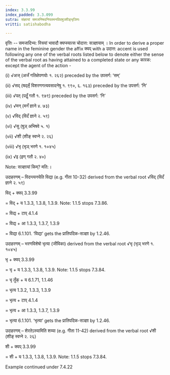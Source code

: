 ```yaml
---
index: 3.3.99
index_padded: 3.3.099
sutra: संज्ञायां समजनिषदनिपतमनविदषुञ्शीङ्भृञिणः
vritti: satishabodha

---
```

वृत्तिः -- समजादिभ्य: स्त्रियां भावादौ क्यप्स्यात्स चोदात्त: सञ्ज्ञायाम् । In order to derive a proper name in the feminine gender the affix क्यप्‌ with a उदात्त: accent is used following any one of the verbal roots listed below to denote either the sense of the verbal root as having attained to a completed state or any कारक: except the agent of the action -

(i) √अज् (अजँ गतिक्षेपणयोः १. २६२) preceded by the उपसर्ग: ‘सम्’

(ii) √सद् (षद्ऌँ विशरणगत्यवसादनेषु १. ९९०, ६. १६३) preceded by the उपसर्ग: ‘नि’

(iii) √पत् (पतॢँ गतौ १. ९७९) preceded by the उपसर्ग: ‘नि’

(iv) √मन् (मनँ ज्ञाने ४. ७३)

(v) √विद् (विदँ ज्ञाने २. ५९)

(vi) √सु (षुञ् अभिषवे ५. १)

(vii) √शी (शीङ् स्वप्ने २. २६)

(viii) √भृ (भृञ् भरणे १. १०४५)

(ix) √इ (इण् गतौ २. ४०)


Note: सञ्ज्ञायां किम्? मति:।


उदाहरणम् – विदन्त्यनयेति विद्या (e.g. गीता 10-32) derived from the verbal root √विद् (विदँ ज्ञाने २. ५९)


विद् + क्यप्‌ 3.3.99

= विद् + य 1.3.3, 1.3.8, 1.3.9. Note: 1.1.5 stops 7.3.86.

= विद्य + टाप् 4.1.4

= विद्य + आ 1.3.3, 1.3.7, 1.3.9

= विद्या 6.1.101. ‘विद्या’ gets the प्रातिपदिक-सञ्ज्ञा by 1.2.46.


उदाहरणम् – भरणविशेषो भृत्या (जीविका) derived from the verbal root √भृ (भृञ् भरणे १. १०४५)


भृ + क्यप्‌ 3.3.99

= भृ + य 1.3.3, 1.3.8, 1.3.9. Note: 1.1.5 stops 7.3.84.

= भृ तुँक् + य 6.1.71, 1.1.46

= भृत्य 1.3.2, 1.3.3, 1.3.9

= भृत्य + टाप् 4.1.4

= भृत्य + आ 1.3.3, 1.3.7, 1.3.9

= भृत्या 6.1.101. ‘भृत्या’ gets the प्रातिपदिक-सञ्ज्ञा by 1.2.46.


उदाहरणम् – शेरतेऽस्यामिति शय्या (e.g. गीता 11-42) derived from the verbal root √शी (शीङ् स्वप्ने २. २६)


शी + क्यप्‌ 3.3.99

= शी + य 1.3.3, 1.3.8, 1.3.9. Note: 1.1.5 stops 7.3.84.


Example continued under 7.4.22